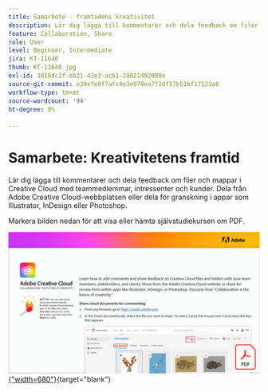 ```yaml
---
title: Samarbete - framtidens kreativitet
description: Lär dig lägga till kommentarer och dela feedback om filer och mappar i Creative Cloud med teammedlemmar, intressenter och kunder och utvalda teckensnitt från Adobe Fonts
feature: Collaboration, Share
role: User
level: Beginner, Intermediate
jira: KT-11640
thumb: KT-11640.jpg
exl-id: 3018dc2f-eb21-41e3-ac61-28021492080e
source-git-commit: e39efe0f7afc4e3e970ea7f2df57b51bf17123a6
workflow-type: tm+mt
source-wordcount: '94'
ht-degree: 0%

---
```


# Samarbete: Kreativitetens framtid

Lär dig lägga till kommentarer och dela feedback om filer och mappar i Creative Cloud med teammedlemmar, intressenter och kunder. Dela från Adobe Creative Cloud-webbplatsen eller dela för granskning i appar som Illustrator, InDesign eller Photoshop.

Markera bilden nedan för att visa eller hämta självstudiekursen om PDF.

[![Bild på första sidan av självstudiekursen](assets/Collaboration-The-Future-of-Creativity.png){&quot;width=680&quot;}](assets/Collaboration-The-Future-of-Creativity.pdf){target="blank"}
